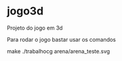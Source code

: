 # jogo3d
Projeto do jogo em 3d

Para rodar o jogo bastar usar os comandos

make
./trabalhocg arena/arena_teste.svg
